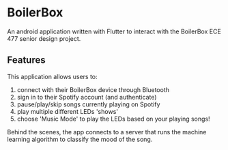 # BoilerBox

An android application written with Flutter to interact with the BoilerBox ECE 477 senior design project.

## Features

This application allows users to:
  1. connect with their BoilerBox device through Bluetooth
  2. sign in to their Spotify account (and authenticate)
  3. pause/play/skip songs currently playing on Spotify
  4. play multiple different LEDs 'shows'
  5. choose 'Music Mode' to play the LEDs based on your playing songs!
  
Behind the scenes, the app connects to a server that runs the machine learning algorithm to classify the mood of the song.
